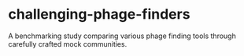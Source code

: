 # challenging-phage-finders
A benchmarking study comparing various phage finding tools through carefully crafted mock communities.
